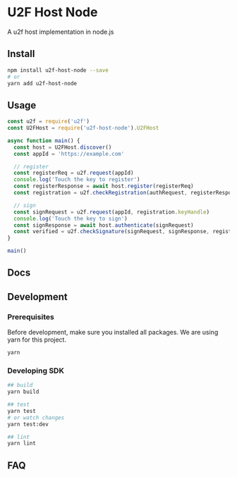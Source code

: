 U2F Host Node
=============

A u2f host implementation in node.js

## Install
```bash
npm install u2f-host-node --save
# or
yarn add u2f-host-node
```

## Usage
```javascript
const u2f = require('u2f')
const U2FHost = require('u2f-host-node').U2FHost

async function main() {
  const host = U2FHost.discover()
  const appId = 'https://example.com'

  // register
  const registerReq = u2f.request(appId)
  console.log('Touch the key to register')
  const registerResponse = await host.register(registerReq)
  const registration = u2f.checkRegistration(authRequest, registerResponse)

  // sign
  const signRequest = u2f.request(appId, registration.keyHandle)
  console.log('Touch the key to sign')
  const signResponse = await host.authenticate(signRequest)
  const verified = u2f.checkSignature(signRequest, signResponse, registration.publicKey)
}

main()
```

## Docs

## Development
### Prerequisites
Before development, make sure you installed all packages. We are using yarn for this project.

```bash
yarn
```

### Developing SDK
```bash
## build
yarn build

## test
yarn test
# or watch changes
yarn test:dev

## lint
yarn lint
```

## FAQ
